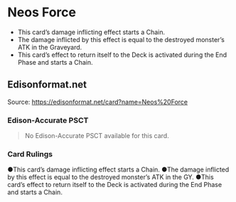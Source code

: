 # Neos Force

*   This card’s damage inflicting effect starts a Chain.
*   The damage inflicted by this effect is equal to the destroyed monster’s ATK in the Graveyard.
*   This card’s effect to return itself to the Deck is activated during the End Phase and starts a Chain.

## Edisonformat.net

Source: https://edisonformat.net/card?name=Neos%20Force

### Edison-Accurate PSCT

> No Edison-Accurate PSCT available for this card.

### Card Rulings

●This card’s damage inflicting effect starts a Chain.
●The damage inflicted by this effect is equal to the destroyed monster’s ATK in the GY.
●This card’s effect to return itself to the Deck is activated during the End Phase and starts a Chain.
            